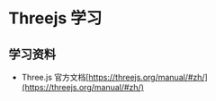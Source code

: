 # Threejs 学习

## 学习资料

- Three.js 官方文档[https://threejs.org/manual/#zh/](https://threejs.org/manual/#zh/)